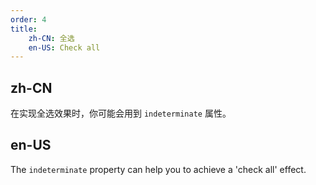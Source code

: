 ```yaml
---
order: 4
title:
    zh-CN: 全选
    en-US: Check all
---
```


## zh-CN

在实现全选效果时，你可能会用到 `indeterminate` 属性。

## en-US

The `indeterminate` property can help you to achieve a 'check all' effect.


